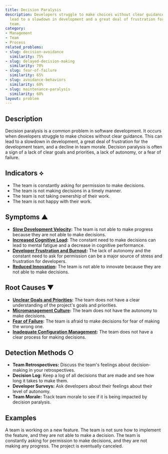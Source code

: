 ```yaml
---
title: Decision Paralysis
description: Developers struggle to make choices without clear guidance, which can
  lead to a slowdown in development and a great deal of frustration for the development
  team.
category:
- Management
- Team
- Process
related_problems:
- slug: decision-avoidance
  similarity: 75%
- slug: delayed-decision-making
  similarity: 70%
- slug: fear-of-failure
  similarity: 65%
- slug: avoidance-behaviors
  similarity: 60%
- slug: maintenance-paralysis
  similarity: 60%
layout: problem
---
```


## Description
Decision paralysis is a common problem in software development. It occurs when developers struggle to make choices without clear guidance. This can lead to a slowdown in development, a great deal of frustration for the development team, and a decline in team morale. Decision paralysis is often a sign of a lack of clear goals and priorities, a lack of autonomy, or a fear of failure.

## Indicators ⟡
- The team is constantly asking for permission to make decisions.
- The team is not making decisions in a timely manner.
- The team is not taking ownership of their work.
- The team is not happy with their work.

## Symptoms ▲
- **[Slow Development Velocity](slow-development-velocity.md):** The team is not able to make progress because they are not able to make decisions.
- **[Increased Cognitive Load](increased-cognitive-load.md):** The constant need to make decisions can lead to mental fatigue and a decrease in cognitive performance.
- **[Developer Frustration and Burnout](developer-frustration-and-burnout.md):** The lack of autonomy and the constant need to ask for permission can be a major source of stress and frustration for developers.
- **[Reduced Innovation](reduced-innovation.md):** The team is not able to innovate because they are not able to make decisions.

## Root Causes ▼
- **[Unclear Goals and Priorities](unclear-goals-and-priorities.md):** The team does not have a clear understanding of the project's goals and priorities.
- **[Micromanagement Culture](micromanagement-culture.md):** The team does not have the autonomy to make decisions.
- **[Fear of Failure](fear-of-failure.md):** The team is afraid to make decisions for fear of making the wrong one.
- **[Inadequate Configuration Management](inadequate-configuration-management.md):** The team does not have a clear process for making decisions.

## Detection Methods ○
- **Team Retrospectives:** Discuss the team's feelings about decision-making in your retrospectives.
- **Decision Log:** Keep a log of all decisions that are made and see how long it takes to make them.
- **Developer Surveys:** Ask developers about their feelings about their level of autonomy.
- **Team Morale:** Track team morale to see if it is being impacted by decision paralysis.

## Examples
A team is working on a new feature. The team is not sure how to implement the feature, and they are not able to make a decision. The team is constantly asking for permission to make decisions, and they are not making any progress. The project is eventually canceled.
